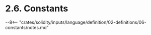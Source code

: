 <!-- This file is generated automatically by infrastructure scripts. Please don't edit by hand. -->

# 2.6. Constants

--8<-- "crates/solidity/inputs/language/definition/02-definitions/06-constants/notes.md"
